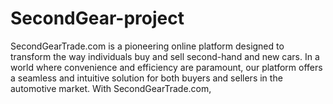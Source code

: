 # SecondGear-project
SecondGearTrade.com is a pioneering online platform designed to transform the way individuals buy and sell second-hand and new cars. In a world where convenience and efficiency are paramount, our platform offers a seamless and intuitive solution for both buyers and sellers in the automotive market. With SecondGearTrade.com,
